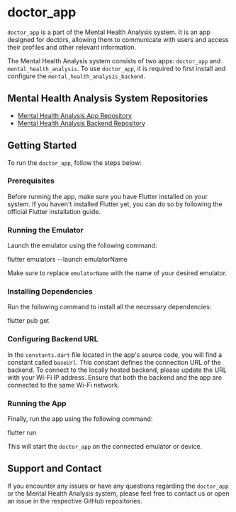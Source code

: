 # doctor_app

`doctor_app` is a part of the Mental Health Analysis system. It is an app designed for doctors, allowing them to communicate with users and access their profiles and other relevant information.

The Mental Health Analysis system consists of two apps: `doctor_app` and `mental_health_analysis`. To use `doctor_app`, it is required to first install and configure the `mental_health_analysis_backend`.

## Mental Health Analysis System Repositories

- [Mental Health Analysis App Repository](https://github.com/adarshvs6665/mental_health_analysis)
- [Mental Health Analysis Backend Repository](https://github.com/adarshvs6665/mental_health_analysis_backend)

## Getting Started

To run the `doctor_app`, follow the steps below:

### Prerequisites

Before running the app, make sure you have Flutter installed on your system. If you haven't installed Flutter yet, you can do so by following the official Flutter installation guide.

### Running the Emulator

Launch the emulator using the following command:

flutter emulators --launch emulatorName


Make sure to replace `emulatorName` with the name of your desired emulator.

### Installing Dependencies

Run the following command to install all the necessary dependencies:

flutter pub get


### Configuring Backend URL

In the `constants.dart` file located in the app's source code, you will find a constant called `baseUrl`. This constant defines the connection URL of the backend. To connect to the locally hosted backend, please update the URL with your Wi-Fi IP address. Ensure that both the backend and the app are connected to the same Wi-Fi network.

### Running the App

Finally, run the app using the following command:

flutter run


This will start the `doctor_app` on the connected emulator or device.

## Support and Contact

If you encounter any issues or have any questions regarding the `doctor_app` or the Mental Health Analysis system, please feel free to contact us or open an issue in the respective GitHub repositories.

